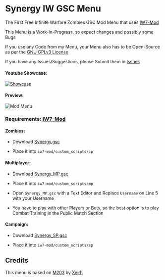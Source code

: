 # Synergy IW GSC Menu

The First Free Infinite Warfare Zombies GSC Mod Menu that uses [IW7-Mod](https://github.com/auroramod/iw7-mod)

This Menu is a Work-In-Progress, so expect changes and possibly some Bugs

If you use any Code from my Menu, your Menu also has to be Open-Source as per the [GNU GPLv3 License](https://github.com/SyndiShanX/Synergy-IW-GSC-Menu/blob/main/LICENSE.md)

If you have any Issues/Suggestions, please Submit them in [Issues](https://github.com/SyndiShanX/Synergy-IW-GSC-Menu/issues)

#### Youtube Showcase:

[![Showcase](https://syndishanx.github.io/Synergy-IW-GSC-Menu/Youtube-Thumbnail.png)](https://www.youtube.com/watch?v=RgkMBqLNRxY "Synergy GSC Mod Menu Showcase")

#### Preview:

![Mod Menu](https://syndishanx.github.io/Synergy-IW-GSC-Menu/Synergy-IW-GSC-Menu.png)

### Requirements: [IW7-Mod](https://github.com/auroramod/iw7-mod)

#### Zombies:
* Download [Synergy.gsc](https://syndishanx.github.io/Synergy-IW-GSC-Menu/Synergy.gsc)

* Place it into `iw7-mod/custom_scripts/cp`

#### Multiplayer:
* Download [Synergy_MP.gsc](https://syndishanx.github.io/Synergy-IW-GSC-Menu/Synergy_MP.gsc)

* Place it into `iw7-mod/custom_scripts/mp`

* Open `Synergy_MP.gsc` with a Text Editor and Replace `Username` on Line 5 with your Username

* You have to play with other Players or Bots, so the best option is to play Combat Training in the Public Match Section

#### Campaign:
* Download [Synergy_SP.gsc](https://syndishanx.github.io/Synergy-IW-GSC-Menu/Synergy_SP.gsc)

* Place it into `iw7-mod/custom_scripts/sp`

## Credits

This menu is based on [M203](https://github.com/Xeirh/M203) by [Xeirh](https://github.com/Xeirh)
